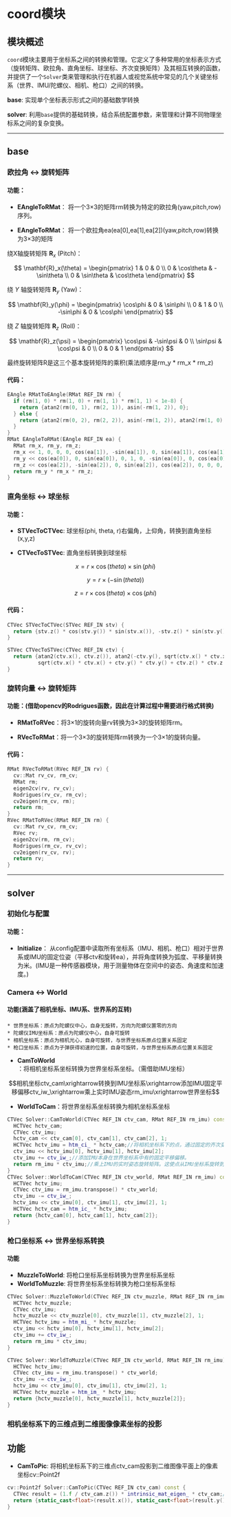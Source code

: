 # **coord模块**
## 模块概述
`coord`模块主要用于坐标系之间的转换和管理。它定义了多种常用的坐标表示方式（旋转矩阵、欧拉角、直角坐标、球坐标、齐次变换矩阵）及其相互转换的函数，并提供了一个`Solver`类来管理和执行在机器人或视觉系统中常见的几个关键坐标系（世界、IMU/陀螺仪、相机、枪口）之间的转换。

**base**: 实现单个坐标表示形式之间的基础数学转换

**solver**: 利用`base`提供的基础转换，结合系统配置参数，来管理和计算不同物理坐标系之间的复杂变换。
- - -
## base

### 欧拉角 $\leftrightarrow$ 旋转矩阵

#### 功能：

+ **EAngleToRMat**： 将一个3×3的矩阵rm转换为特定的欧拉角(yaw,pitch,row)序列。

+ **EAngleToRMat**： 将一个欧拉角ea(ea[0],ea[1],ea[2])(yaw,pitch,row)转换为3×3的矩阵

绕X轴旋转矩阵 $\mathbf{R}_x$ (Pitch)：

$$
\mathbf{R}_x(\theta) = \begin{pmatrix} 
1 & 0 & 0 \\
0 & \cos\theta & -\sin\theta \\ 
0 & \sin\theta & \cos\theta 
\end{pmatrix}
$$

绕 $Y$ 轴旋转矩阵 $\mathbf{R}_y$ (Yaw)：

$$
\mathbf{R}_y(\phi) = \begin{pmatrix} 
\cos\phi & 0 & \sin\phi \\
0 & 1 & 0 \\ 
-\sin\phi & 0 & \cos\phi 
\end{pmatrix}
$$

绕 $Z$ 轴旋转矩阵 $\mathbf{R}_z$ (Roll)：

$$
\mathbf{R}_z(\psi) = \begin{pmatrix} 
\cos\psi & -\sin\psi & 0 \\
\sin\psi & \cos\psi & 0 \\
0 & 0 & 1 \end{pmatrix}
$$

最终旋转矩阵R是这三个基本旋转矩阵的乘积(乘法顺序是rm_y * rm_x * rm_z)

#### 代码：
```cpp
EAngle RMatToEAngle(RMat REF_IN rm) {
  if (rm(1, 0) * rm(1, 0) + rm(1, 1) * rm(1, 1) < 1e-8) {
    return {atan2(rm(0, 1), rm(2, 1)), asin(-rm(1, 2)), 0};
  } else {
    return {atan2(rm(0, 2), rm(2, 2)), asin(-rm(1, 2)), atan2(rm(1, 0), rm(1, 1))};
  }
}
RMat EAngleToRMat(EAngle REF_IN ea) {
  RMat rm_x, rm_y, rm_z;
  rm_x << 1, 0, 0, 0, cos(ea[1]), -sin(ea[1]), 0, sin(ea[1]), cos(ea[1]);
  rm_y << cos(ea[0]), 0, sin(ea[0]), 0, 1, 0, -sin(ea[0]), 0, cos(ea[0]);
  rm_z << cos(ea[2]), -sin(ea[2]), 0, sin(ea[2]), cos(ea[2]), 0, 0, 0, 1;
  return rm_y * rm_x * rm_z;
}
```

### 直角坐标 $\leftrightarrow$ 球坐标
#### 功能：
+ **STVecToCTVec**: 球坐标(phi, theta, r)右偏角，上仰角，转换到直角坐标(x,y,z)

+ **CTVecToSTVec**: 直角坐标转换到球坐标

$$x = r\times\cos(theta) \times \sin(phi)$$

$$y = r \times(-\sin(theta))$$

$$z = r \times\cos(theta) \times \cos(phi)$$

#### 代码：
```cpp
CTVec STVecToCTVec(STVec REF_IN stv) {
  return {stv.z() * cos(stv.y()) * sin(stv.x()), -stv.z() * sin(stv.y()), stv.z() * cos(stv.y()) * cos(stv.x())};
}

STVec CTVecToSTVec(CTVec REF_IN ctv) {
  return {atan2(ctv.x(), ctv.z()), atan2(-ctv.y(), sqrt(ctv.x() * ctv.x() + ctv.z() * ctv.z())),
          sqrt(ctv.x() * ctv.x() + ctv.y() * ctv.y() + ctv.z() * ctv.z())};
}
```

### 旋转向量 $\leftrightarrow$ 旋转矩阵

#### 功能：(借助opencv的Rodrigues函数，因此在计算过程中需要进行格式转换)

+ **RMatToRVec**：将3×1的旋转向量rv转换为3×3的旋转矩阵rm。

+ **RVecToRMat**：将一个3×3的旋转矩阵rm转换为一个3×1的旋转向量。

#### 代码：
```cpp
RMat RVecToRMat(RVec REF_IN rv) {
  cv::Mat rv_cv, rm_cv;
  RMat rm;
  eigen2cv(rv, rv_cv);
  Rodrigues(rv_cv, rm_cv);
  cv2eigen(rm_cv, rm);
  return rm;
}
RVec RMatToRVec(RMat REF_IN rm) {
  cv::Mat rv_cv, rm_cv;
  RVec rv;
  eigen2cv(rm, rm_cv);
  Rodrigues(rm_cv, rv_cv);
  cv2eigen(rv_cv, rv);
  return rv;
}
```
- - -
## solver

### 初始化与配置
#### 功能：
+ **Initialize**： 从config配置中读取所有坐标系（IMU、相机、枪口）相对于世界系或IMU的固定位姿（平移ctv和旋转ea），并将角度转换为弧度、平移量转换为米。(IMU是一种传感器模块，用于测量物体在空间中的姿态、角速度和加速度。)

### Camera $\leftrightarrow$ World
#### 功能(涵盖了相机坐标、IMU系、世界系的互转)
    * 世界坐标系：原点为陀螺仪中心，自身无旋转，方向为陀螺仪置零的方向
    * 陀螺仪IMU坐标系：原点为陀螺仪中心，自身可旋转
    * 相机坐标系：原点为相机光心，自身可旋转，与世界坐标系原点位置关系固定
    * 枪口坐标系：原点为子弹获得初速的位置，自身可旋转，与世界坐标系原点位置关系固定
+ **CamToWorld**：将相机坐标系坐标转换为世界坐标系坐标。（需借助IMU坐标）

$$相机坐标ctv_cam\xrightarrow转换到IMU坐标系\xrightarrow添加IMU固定平移偏移ctv_iw_\xrightarrow乘上实时IMU姿态rm_imu\xrightarrow世界坐标$$

+ **WorldToCam**：将世界坐标系坐标转换为相机坐标系坐标

```cpp
CTVec Solver::CamToWorld(CTVec REF_IN ctv_cam, RMat REF_IN rm_imu) const {
  HCTVec hctv_cam;
  CTVec ctv_imu;
  hctv_cam << ctv_cam[0], ctv_cam[1], ctv_cam[2], 1;
  HCTVec hctv_imu = htm_ci_ * hctv_cam;//将相机坐标系下的点，通过固定的齐次变换矩阵转换到IMU坐标系下。
  ctv_imu << hctv_imu[0], hctv_imu[1], hctv_imu[2];
  ctv_imu += ctv_iw_;//添加IMU本身在世界坐标系中有的固定平移偏移。
  return rm_imu * ctv_imu;//乘上IMU的实时姿态旋转矩阵。这使点从IMU坐标系旋转到世界坐标系，实现了动态姿态的转换。
}
CTVec Solver::WorldToCam(CTVec REF_IN ctv_world, RMat REF_IN rm_imu) const {
  HCTVec hctv_imu;
  CTVec ctv_imu = rm_imu.transpose() * ctv_world;
  ctv_imu -= ctv_iw_;
  hctv_imu << ctv_imu[0], ctv_imu[1], ctv_imu[2], 1;
  HCTVec hctv_cam = htm_ic_ * hctv_imu;
  return {hctv_cam[0], hctv_cam[1], hctv_cam[2]};
}
```

### 枪口坐标系 $\leftrightarrow$ 世界坐标系转换
#### 功能
+ **MuzzleToWorld**: 将枪口坐标系坐标转换为世界坐标系坐标
+ **WorldToMuzzle**: 将世界坐标系坐标转换为枪口坐标系坐标

```cpp
CTVec Solver::MuzzleToWorld(CTVec REF_IN ctv_muzzle, RMat REF_IN rm_imu) const {
  HCTVec hctv_muzzle;
  CTVec ctv_imu;
  hctv_muzzle << ctv_muzzle[0], ctv_muzzle[1], ctv_muzzle[2], 1;
  HCTVec hctv_imu = htm_mi_ * hctv_muzzle;
  ctv_imu << hctv_imu[0], hctv_imu[1], hctv_imu[2];
  ctv_imu += ctv_iw_;
  return rm_imu * ctv_imu;
}

CTVec Solver::WorldToMuzzle(CTVec REF_IN ctv_world, RMat REF_IN rm_imu) const {
  HCTVec hctv_imu;
  CTVec ctv_imu = rm_imu.transpose() * ctv_world;
  ctv_imu -= ctv_iw_;
  hctv_imu << ctv_imu[0], ctv_imu[1], ctv_imu[2], 1;
  HCTVec hctv_muzzle = htm_im_ * hctv_imu;
  return {hctv_muzzle[0], hctv_muzzle[1], hctv_muzzle[2]};
}
```

### 相机坐标系下的三维点到二维图像像素坐标的投影
## 功能
+ **CamToPic**: 将相机坐标系下的三维点ctv_cam投影到二维图像平面上的像素坐标cv::Point2f

```cpp
cv::Point2f Solver::CamToPic(CTVec REF_IN ctv_cam) const {
  CTVec result = (1.f / ctv_cam.z()) * intrinsic_mat_eigen_ * ctv_cam;//将相机坐标与内参矩阵相乘。这一步将点从相机坐标系转换到图像像素尺度,并除以z轴分量，将点从三维空间压扁到二维图像平面
  return {static_cast<float>(result.x()), static_cast<float>(result.y())};
}
```
